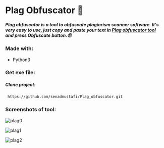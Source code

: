 # Plag Obfuscator 🔧  
##### Plag obfuscator is a tool to obfuscate plagiarism scanner software. It's very easy to use, just copy and paste your text in [Plag obfuscator tool ](https://github.com/senadmustafi/Plag_obfuscator) and press Obfuscate button.😵
### Made with: 
- Python3 

### Get exe file: 

##### Clone project:

```
 https://github.com/senadmustafi/Plag_obfuscator.git
```


### Screenshots of tool:


![plag0](https://user-images.githubusercontent.com/44483687/202510212-d1b72d4c-149f-4ea0-8f94-b7503d366ef5.PNG)

![plag1](https://user-images.githubusercontent.com/44483687/202510241-1ad3065e-6cc2-4902-b184-62ef096aa9e4.PNG)

![plag2](https://user-images.githubusercontent.com/44483687/202510259-54e8ce3b-dc0f-4f96-9d63-29886ae871df.PNG)

